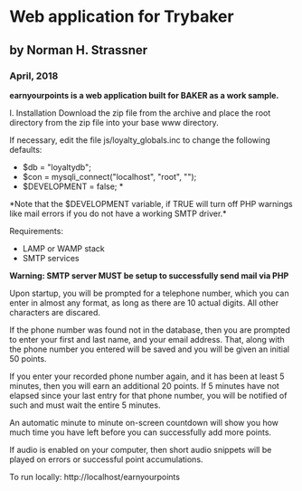 # Web application for Trybaker
## by Norman H. Strassner
### April, 2018

**earnyourpoints is a web application built for BAKER as a work sample.**

I. Installation
Download the zip file from the archive and place the root directory from the zip file into your base www directory.

If necessary, edit the file js/loyalty_globals.inc to change the following defaults:
-    $db = "loyaltydb";
-    $con = mysqli_connect("localhost", "root", "");
-   $DEVELOPMENT = false; *
 
 &ast;Note that the $DEVELOPMENT variable, if TRUE will turn off PHP warnings like mail errors if you do not have a working SMTP driver.*

Requirements:
- LAMP or WAMP stack
- SMTP services

**Warning: SMTP server MUST be setup to successfully send mail via PHP**

Upon startup, you will be prompted for a telephone number, which you can enter in almost any format, as long as there are 10 actual digits.  All other characters are discared.

If the phone number was found not in the database, then you are prompted to enter your first and last name, and your email address.
That, along with the phone number you entered will be saved and you will be given an initial 50 points.

If you enter your recorded phone number again, and it has been at least 5 minutes, then you will earn an additional 20 points.
If 5 minutes have not elapsed since your last entry for that phone number, you will be notified of such and must wait the entire 5 minutes.

An automatic minute to minute on-screen countdown will show you how much time you have left before you can successfully add more points.

If audio is enabled on your computer, then short audio snippets will be played on errors or successful point accumulations.

To run locally:  http://localhost/earnyourpoints





